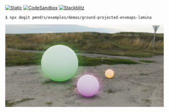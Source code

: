 [![Static](https://img.shields.io/badge/demo-%23646CFF.svg?logo=html5&logoColor=white)](https://pmndrs.github.io/examples/ground-projected-envmaps-lamina)
[![CodeSandbox](https://img.shields.io/badge/codesandbox-040404?logo=codesandbox&logoColor=DBDBDB)](https://codesandbox.io/s/github/pmndrs/examples/tree/main/demos/ground-projected-envmaps-lamina)
[![Stackblitz](https://img.shields.io/badge/stackblitz-fff?logo=Stackblitz&logoColor=1389FD)](https://stackblitz.com/github/pmndrs/examples/tree/main/demos/ground-projected-envmaps-lamina)

```sh
$ npx degit pmndrs/examples/demos/ground-projected-envmaps-lamina
```

![](thumbnail.webp)
